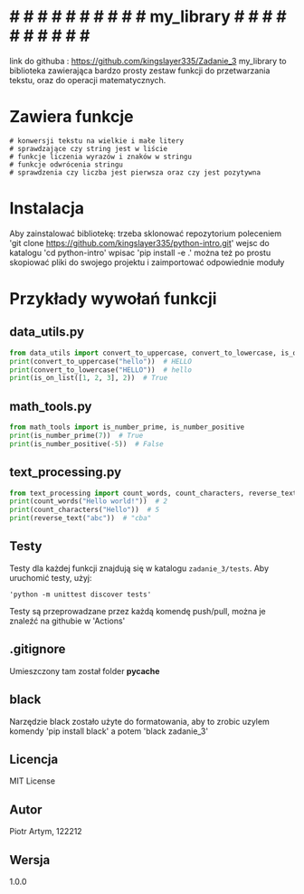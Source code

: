 
# # # # # # # # # # # my_library # # # # # # # # # # # 
link do githuba : https://github.com/kingslayer335/Zadanie_3
my_library to biblioteka zawierająca bardzo prosty zestaw funkcji do przetwarzania tekstu, oraz do operacji matematycznych. 

# Zawiera funkcje 
    # konwersji tekstu na wielkie i małe litery
    # sprawdzające czy string jest w liście
    # funkcje liczenia wyrazów i znaków w stringu
    # funkcje odwrócenia stringu
    # sprawdzenia czy liczba jest pierwsza oraz czy jest pozytywna

# Instalacja 
Aby zainstalować bibliotekę:
    trzeba sklonować repozytorium poleceniem 
    'git clone https://github.com/kingslayer335/python-intro.git'
    wejsc do katalogu 'cd python-intro'
    wpisac 'pip install -e .'
    można też po prostu skopiować pliki do swojego projektu i zaimportować odpowiednie moduły

# Przykłady wywołań funkcji 

## data_utils.py
```python
from data_utils import convert_to_uppercase, convert_to_lowercase, is_on_list
print(convert_to_uppercase("hello"))  # HELLO
print(convert_to_lowercase("HELLO"))  # hello
print(is_on_list([1, 2, 3], 2))  # True
```
## math_tools.py
```python
from math_tools import is_number_prime, is_number_positive
print(is_number_prime(7))  # True
print(is_number_positive(-5))  # False
```
## text_processing.py
```python
from text_processing import count_words, count_characters, reverse_text
print(count_words("Hello world!"))  # 2
print(count_characters("Hello"))  # 5
print(reverse_text("abc"))  # "cba"
```
## Testy 
Testy dla każdej funkcji znajdują się w katalogu `zadanie_3/tests`. Aby uruchomić testy, użyj:

```
'python -m unittest discover tests'
```
Testy są przeprowadzane przez każdą komendę push/pull, można je znaleźć na githubie w 'Actions'

## .gitignore 
Umieszczony tam został folder __pycache__

## black 
Narzędzie black zostało użyte do formatowania, aby to zrobic uzylem komendy 'pip install black' a potem 'black zadanie_3'

## Licencja 
MIT License

## Autor 
Piotr Artym, 122212

## Wersja 
1.0.0

